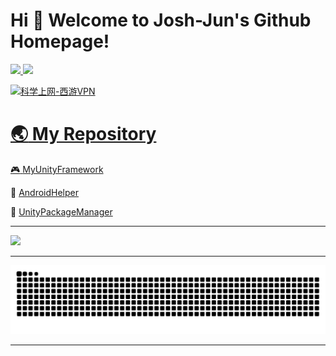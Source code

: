 # Hi 🎉 Welcome to Josh-Jun's Github Homepage!

<p>
<a href="https://unity.cn/"><img src="https://img.shields.io/static/v1?style=flat-square&label=Program&message=Unity&color=blue"/>
<a href="https://www.zhaoshijun.com/"><img src="https://img.shields.io/badge/Blog-大腿Plus-blue?style=flat-square"/></a>
</p>
  
<p>
<a href="https://xiyou4you.us/r/?s=23221912" target="_blank"><img src="https://img.crx4chrome.com/60/a8/1c/cmegjchfmigcacidhfdkgeddoaekhlmj-featured.webp" height="140" width="190" alt="科学上网-西游VPN"/>
</p>

# :earth_asia: My Repository

:video_game: [MyUnityFramework](https://github.com/Josh-Jun/MyUnityFramework.git)

:hammer: [AndroidHelper](https://github.com/Josh-Jun/AndroidHelper.git)

:briefcase: [UnityPackageManager](https://github.com/Josh-Jun/UnityPackageManager.git)

---

<div align="left"> <img src="https://github-readme-stats.vercel.app/api?username=Josh-Jun&show_icons=true&theme=tokyonight" /> </div>

---

<div align="left"><img src="https://raw.githubusercontent.com/Josh-Jun/Josh-Jun/output/github-contribution-grid-snake.svg" /></div>

---
